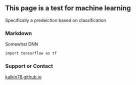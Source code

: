 ## This page is a test for machine learning
Specifically a predeiction based on classification

### Markdown
Somewhat DNN
 
```markdown
import tensorflow as tf
```

### Support or Contact
[kalkin78.github.io](https://kalkin78.github.io)
